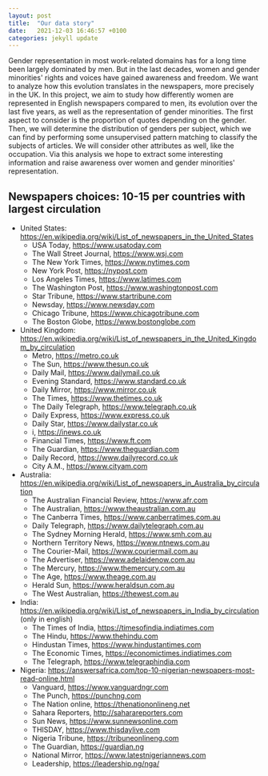 ```yaml
---
layout: post
title:  "Our data story"
date:   2021-12-03 16:46:57 +0100
categories: jekyll update
---
```


Gender representation in most work-related domains has for a long time been largely dominated by men. But in the last decades, women and gender minorities' rights and voices have gained awareness and freedom. We want to analyze how this evolution translates in the newspapers, more precisely in the UK. In this project, we aim to study how differently women are represented in English newspapers compared to men, its evolution over the last five years, as well as the representation of gender minorities. The first aspect to consider is the proportion of quotes depending on the gender. Then, we will determine the distribution of genders per subject, which we can find by performing some unsupervised pattern matching to classify the subjects of articles. We will consider other attributes as well, like the occupation. Via this analysis we hope to extract some interesting information and raise awareness over women and gender minorities' representation.

## Newspapers choices: 10-15 per countries with largest circulation
- United States: https://en.wikipedia.org/wiki/List_of_newspapers_in_the_United_States
     - USA Today, https://www.usatoday.com
     - The Wall Street Journal, https://www.wsj.com
     - The New York Times, https://www.nytimes.com
     - New York Post, https://nypost.com
     - Los Angeles Times, https://www.latimes.com
     - The Washington Post, https://www.washingtonpost.com
     - Star Tribune, https://www.startribune.com
     - Newsday, https://www.newsday.com
     - Chicago Tribune, https://www.chicagotribune.com
     - The Boston Globe, https://www.bostonglobe.com
- United Kingdom: https://en.wikipedia.org/wiki/List_of_newspapers_in_the_United_Kingdom_by_circulation
     - Metro, https://metro.co.uk
     - The Sun, https://www.thesun.co.uk
     - Daily Mail, https://www.dailymail.co.uk
     - Evening Standard, https://www.standard.co.uk
     - Daily Mirror, https://www.mirror.co.uk
     - The Times, https://www.thetimes.co.uk
     - The Daily Telegraph, https://www.telegraph.co.uk
     - Daily Express, https://www.express.co.uk
     - Daily Star, https://www.dailystar.co.uk
     - i, https://inews.co.uk
     - Financial Times, https://www.ft.com
     - The Guardian, https://www.theguardian.com
     - Daily Record, https://www.dailyrecord.co.uk
     - City A.M., https://www.cityam.com
- Australia: https://en.wikipedia.org/wiki/List_of_newspapers_in_Australia_by_circulation
     - The Australian Financial Review, https://www.afr.com
     - The Australian, https://www.theaustralian.com.au
     - The Canberra Times, https://www.canberratimes.com.au
     - Daily Telegraph, https://www.dailytelegraph.com.au
     - The Sydney Morning Herald, https://www.smh.com.au
     - Northern Territory News, https://www.ntnews.com.au
     - The Courier-Mail, https://www.couriermail.com.au
     - The Advertiser, https://www.adelaidenow.com.au
     - The Mercury, https://www.themercury.com.au
     - The Age, https://www.theage.com.au
     - Herald Sun, https://www.heraldsun.com.au
     - The West Australian, https://thewest.com.au
- India: https://en.wikipedia.org/wiki/List_of_newspapers_in_India_by_circulation (only in english)
     - The Times of India, https://timesofindia.indiatimes.com
     - The Hindu, https://www.thehindu.com
     - Hindustan Times, https://www.hindustantimes.com
     - The Economic Times, https://economictimes.indiatimes.com
     - The Telegraph, https://www.telegraphindia.com
- Nigeria: https://answersafrica.com/top-10-nigerian-newspapers-most-read-online.html
     - Vanguard, https://www.vanguardngr.com
     - The Punch, https://punchng.com
     - The Nation online, https://thenationonlineng.net
     - Sahara Reporters, http://saharareporters.com
     - Sun News, https://www.sunnewsonline.com
     - THISDAY, https://www.thisdaylive.com
     - Nigeria Tribune, https://tribuneonlineng.com
     - The Guardian, https://guardian.ng
     - National Mirror, https://www.latestnigeriannews.com
     - Leadership, https://leadership.ng/nga/
